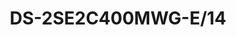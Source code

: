 ---
id: 4
title: "DS-2SE2C400MWG-E/14"
slug: "ptz-4"
subTitle: "TandemVu 4MP+4MP Fixed Lens POE PT Network Camera"
category: "ptzcamera"
imgCard: "/src/assets/images/ptzcamera/DS-2SE2C400MWG-E14/DS-2SE2C400MWG-E14-1.png"
imgAlt: "DS-2SE2C400MWG-E/14"
thumbnails: [
  "/src/assets/images/ptzcamera/DS-2SE2C400MWG-E14/DS-2SE2C400MWG-E14-1.png"
]
features: [
  "4 MP resolution for clear, detailed imaging",
  "Human and vehicle detection for enhanced security",
  "Smart Hybrid Light with advanced long-range technology",
  "Hik-Connect cloud service and app for remote management",
  "Built-in microphone and speaker for real-time audio security",
  "Supports microSD/SDHC/SDXC cards up to 512 GB",
  "IP66 water and dust resistance for outdoor durability"
]
rating: 4.5
reviewCount: 50
specifications: {
  Camera: {
    Image_Sensor: "[Bullet channel]: 1/2.8\" Progressive Scan CMOS; [PTZ channel]: 1/2.8\" Progressive Scan CMOS",
    Min_Illumination: "[Bullet channel]: Color: 0.005 Lux @ (F2.0, AGC ON), B/W: 0.005 Lux @ (F2.0, AGC ON), 0 Lux with IR; [PTZ channel]: Color: 0.005 Lux @ (F2.0, AGC ON), B/W: 0.005 Lux @ (F2.0, AGC ON), 0 Lux with IR",
    Shutter_Speed: "1 s to 1/30,000 s",
    Slow_Shutter: "Yes",
    Day_Night: "ICR",
    Max_Resolution: "[Bullet channel] 2560 × 1440, [PTZ channel] 2560 × 1440"
  },
  Lens: {
    Focal_Length: "[Panoramic channel]: 2.8 mm, [PTZ channel]: 8 mm",
    FOV: "[Panoramic channel]: Horizontal: 94°, Vertical: 49°, Diagonal: 114°; [PTZ channel]: Horizontal: 44°, Vertical: 24°, Diagonal: 51°",
    Aperture: "[Bullet channel] F1.6, [PTZ channel] F1.6"
  },
  Video: {
    Scalable_Video_Coding: "Yes",
    Region_of_Interest: "1 fixed region for main stream",
    Main_Stream: "[Bullet channel]: 50 Hz: 25 fps (2560 × 1440, 1920 × 1080, 1280 × 720); 60 Hz: 30 fps (2560 × 1440, 1920 × 1080, 1280 × 720); [PTZ channel]: 50 Hz: 25 fps (2560 × 1440, 1920 × 1080, 1280 × 720); 60 Hz: 30 fps (2560 × 1440, 1920 × 1080, 1280 × 720)",
    Sub_Stream: "[Bullet channel]: 50 Hz: 25 fps (640 × 480, 640 × 360); 60 Hz: 30 fps (640 × 480, 640 × 360); [PTZ channel]: 50 Hz: 25 fps (640 × 480, 640 × 360); 60 Hz: 30 fps (640 × 480, 640 × 360)",
    Video_Compression: "Main stream: H.265/H.264/Smart264/Smart265; Sub-stream: H.265/H.264/MJPEG",
    Video_Bit_Rate: "32 Kbps to 4 Mbps",
    H264_Type: "Baseline Profile, Main Profile, High Profile",
    H265_Type: "Main Profile"
  },
  Audio: {
    Audio_Compression: "G.711, G.722.1, G.726, MP2L2, PCM, MP3, AAC-LC",
    Audio_Bit_Rate: "64 Kbps (G.711ulaw/G.711alaw), 16 Kbps (G.722.1), 16 Kbps (G.726), 32 to 160 Kbps (MP2L2), 16 to 64 Kbps (AAC-LC), 8 to 160 Kbps (MP3), 8 to 48 Kbps (PCM)",
    Audio_Sampling_Rate: "8 kHz, 16 kHz",
    Environment_Noise_Filtering: "Yes"
  }
}
---